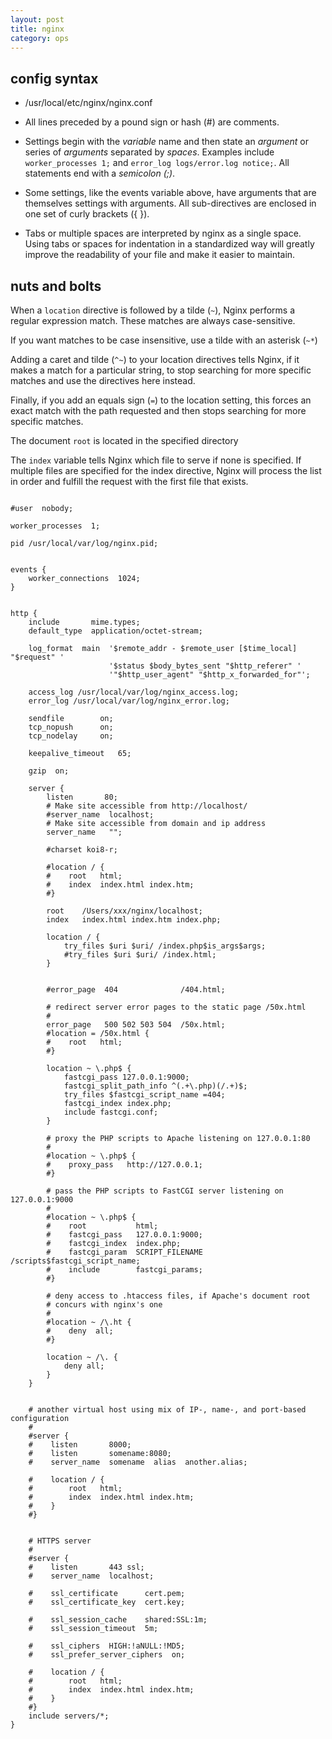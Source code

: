 ```yaml
---
layout: post
title: nginx
category: ops
---
```


config syntax
-------------

* /usr/local/etc/nginx/nginx.conf

* All lines preceded by a pound sign or hash (#) are comments.

* Settings begin with the _variable_ name and then state an _argument_ or series of _arguments_ separated by _spaces_. Examples include `worker_processes 1;` and `error_log logs/error.log notice;`. All statements end with a _semicolon (;)_.

* Some settings, like the events variable above, have arguments that are themselves settings with arguments. All sub-directives are enclosed in one set of curly brackets ({ }).

* Tabs or multiple spaces are interpreted by nginx as a single space. Using tabs or spaces for indentation in a standardized way will greatly improve the readability of your file and make it easier to maintain.


nuts and bolts
--------------

When a `location` directive is followed by a tilde (`~`), Nginx performs a regular expression match. These matches are always case-sensitive. 

If you want matches to be case insensitive, use a tilde with an asterisk (`~*`)

Adding a caret and tilde (`^~`) to your location directives tells Nginx, if it makes a match for a particular string, to stop searching for more specific matches and use the directives here instead. 

Finally, if you add an equals sign (`=`) to the location setting, this forces an exact match with the path requested and then stops searching for more specific matches.

The document `root` is located in the specified directory

The `index` variable tells Nginx which file to serve if none is specified. If multiple files are specified for the index directive, Nginx will process the list in order and fulfill the request with the first file that exists.

```

#user  nobody;

worker_processes  1;

pid /usr/local/var/log/nginx.pid;


events {
    worker_connections  1024;
}


http {
    include       mime.types;
    default_type  application/octet-stream;

    log_format  main  '$remote_addr - $remote_user [$time_local] "$request" '
                      '$status $body_bytes_sent "$http_referer" '
                      '"$http_user_agent" "$http_x_forwarded_for"';

    access_log /usr/local/var/log/nginx_access.log;
    error_log /usr/local/var/log/nginx_error.log;

    sendfile        on;
    tcp_nopush      on;
    tcp_nodelay     on;

    keepalive_timeout   65;

    gzip  on;

    server {
        listen       80;
        # Make site accessible from http://localhost/
        #server_name  localhost;
        # Make site accessible from domain and ip address
        server_name   "";

        #charset koi8-r;

        #location / {
        #    root   html;
        #    index  index.html index.htm;
        #}

        root    /Users/xxx/nginx/localhost;
        index   index.html index.htm index.php;

        location / {
            try_files $uri $uri/ /index.php$is_args$args;
            #try_files $uri $uri/ /index.html;
        }


        #error_page  404              /404.html;

        # redirect server error pages to the static page /50x.html
        #
        error_page   500 502 503 504  /50x.html;
        #location = /50x.html {
        #    root   html;
        #}

        location ~ \.php$ {
            fastcgi_pass 127.0.0.1:9000;
            fastcgi_split_path_info ^(.+\.php)(/.+)$;
            try_files $fastcgi_script_name =404;
            fastcgi_index index.php;
            include fastcgi.conf;
        }

        # proxy the PHP scripts to Apache listening on 127.0.0.1:80
        #
        #location ~ \.php$ {
        #    proxy_pass   http://127.0.0.1;
        #}

        # pass the PHP scripts to FastCGI server listening on 127.0.0.1:9000
        #
        #location ~ \.php$ {
        #    root           html;
        #    fastcgi_pass   127.0.0.1:9000;
        #    fastcgi_index  index.php;
        #    fastcgi_param  SCRIPT_FILENAME  /scripts$fastcgi_script_name;
        #    include        fastcgi_params;
        #}

        # deny access to .htaccess files, if Apache's document root
        # concurs with nginx's one
        #
        #location ~ /\.ht {
        #    deny  all;
        #}

        location ~ /\. {
            deny all;
        }
    }


    # another virtual host using mix of IP-, name-, and port-based configuration
    #
    #server {
    #    listen       8000;
    #    listen       somename:8080;
    #    server_name  somename  alias  another.alias;

    #    location / {
    #        root   html;
    #        index  index.html index.htm;
    #    }
    #}


    # HTTPS server
    #
    #server {
    #    listen       443 ssl;
    #    server_name  localhost;

    #    ssl_certificate      cert.pem;
    #    ssl_certificate_key  cert.key;

    #    ssl_session_cache    shared:SSL:1m;
    #    ssl_session_timeout  5m;

    #    ssl_ciphers  HIGH:!aNULL:!MD5;
    #    ssl_prefer_server_ciphers  on;

    #    location / {
    #        root   html;
    #        index  index.html index.htm;
    #    }
    #}
    include servers/*;
}

```
